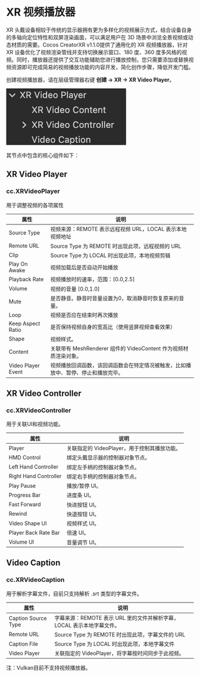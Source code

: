 # XR 视频播放器

XR 头戴设备相较于传统的显示器拥有更为多样化的视频展示方式，结合设备自身的多轴向定位特性和双屏渲染画面，可以满足用户在 3D 场景中浏览全景视频或动态材质的需要。Cocos CreatorXR v1.1.0提供了通用化的 XR 视频播放器，针对 XR 设备优化了视频渲染管线并支持切换展示窗口、180 度、360 度多风格的视频。同时，播放器还提供了交互功能辅助您进行播放控制，您只需要添加或替换视频资源即可完成简易的视频播放功能的内容开发，简化创作步骤，降低开发门槛。

创建视频播放器，请在层级管理器右键 **创建 -> XR -> XR Video Player**。

![xr_video_player_node](xr-video-player/xr_video_player_node.png)

其节点中包含的核心组件如下：

## XR Video Player

### cc.XRVideoPlayer

用于调整视频的各项属性

| 属性               | 说明                                                         |
| ------------------ | ------------------------------------------------------------ |
| Source Type        | 视频来源：REMOTE 表示远程视频 URL，LOCAL 表示本地视频地址       |
| Remote URL         | Source Type 为 REMOTE 时出现此项，远程视频的 URL                 |
| Clip               | Source Type 为 LOCAL 时出现此项，本地视频剪辑                   |
| Play On Awake      | 视频加载后是否自动开始播放                                   |
| Playback Rate      | 视频播放时的速率，范围：[0.0,2.5]                                    |
| Volume             | 视频的音量 [0.0,1.0]                                       |
| Mute               | 是否静音。静音时音量设置为0，取消静音时恢复原来的音量。      |
| Loop               | 视频是否应在结束时再次播放                                   |
| Keep Aspect Ratio  | 是否保持视频自身的宽高比（使用竖屏视频查看效果）             |
| Shape              | 视频样式。                                                   |
| Content            | 关联带有 MeshRenderer 组件的 VideoContent 作为视频材质渲染对象。 |
| Video Player Event | 视频播放回调函数，该回调函数会在特定情况被触发，比如播放中、暂停、停止和播放完毕。 |

## XR Video Controller

### cc.XRVideoController

用于关联UI和视频功能。

| 属性                  | 说明                                        |
| --------------------- | ------------------------------------------- |
| Player                | 关联指定的 VideoPlayer，用于控制其播放功能。 |
| HMD Control           | 绑定头戴显示器的控制器对象节点。            |
| Left Hand Controller  | 绑定左手柄的控制器对象节点。                |
| Right Hand Controller | 绑定右手柄的控制器对象节点。                |
| Play Pause            | 播放/暂停 UI。                               |
| Progress Bar          | 进度条 UI。                                  |
| Fast Forward          | 快进按钮 UI。                                |
| Rewind                | 快退按钮 UI。                                |
| Video Shape UI        | 视频样式 UI。                                |
| Player Back Rate Bar  | 倍速 UI。                                    |
| Volume UI             | 音量调节 UI。                                |

## Video Caption

### cc.XRVideoCaption

用于解析字幕文件，目前只支持解析 .srt 类型的字幕文件。

| 属性                | 说明                                                         |
| ------------------- | ------------------------------------------------------------ |
| Caption Source Type | 字幕来源：REMOTE 表示 URL 里的文件并解析字幕，LOCAL 表示本地字幕文件。 |
| Remote URL          | Source Type 为 REMOTE 时出现此项，字幕文件的 URL                 |
| Caption File        | Source Type 为 LOCAL 时出现此项，本地字幕文件                   |
| Video Player        | 关联指定的 VideoPlayer，将字幕按时间同步于此视频。            |

注：Vulkan目前不支持视频播放器。
